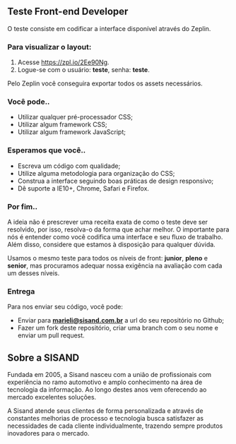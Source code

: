 

## Teste Front-end Developer

O teste consiste em codificar a interface disponível através do Zeplin.

### Para visualizar o layout:

1. Acesse https://zpl.io/2Ee90Ng.
2. Logue-se com o usuário: **teste**, senha: **teste**.

Pelo Zeplin você conseguira exportar todos os assets necessários.

### Você pode..

* Utilizar qualquer pré-processador CSS; 
* Utilizar algum framework CSS;
* Utilizar algum framework JavaScript;

### Esperamos que você..

* Escreva um código com qualidade;
* Utilize alguma metodologia para organização do CSS;
* Construa a interface seguindo boas práticas de design responsivo;
* Dê suporte a IE10+, Chrome, Safari e Firefox.

### Por fim..

A ideia não é prescrever uma receita exata de como o teste deve ser resolvido, por isso, resolva-o da forma que achar melhor. O importante para nós é entender como você codifica uma interface e seu fluxo de trabalho. Além disso, considere que estamos à disposição para qualquer dúvida.

Usamos o mesmo teste para todos os níveis de front: **junior**, **pleno** e **senior**, mas procuramos adequar nossa exigência na avaliação com cada um desses níveis.

### Entrega

Para nos enviar seu código, você pode:

* Enviar para **marieli@sisand.com.br**  a url do seu repositório no Github;
* Fazer um fork deste repositório, criar uma branch com o seu nome e enviar um pull request.

## Sobre a SISAND

Fundada em 2005, a Sisand nasceu com a união de profissionais com experiência no ramo automotivo e amplo conhecimento na área de tecnologia da informação. Ao longo destes anos vem oferecendo ao mercado excelentes soluções.

A Sisand atende seus clientes de forma personalizada e através de constantes melhorias de processo e tecnologia busca satisfazer as necessidades de cada cliente individualmente, trazendo sempre produtos inovadores para o mercado.

